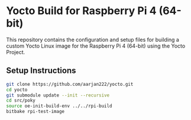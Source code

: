 # Yocto Build for Raspberry Pi 4 (64-bit)

This repository contains the configuration and setup files for building a custom Yocto Linux image for the Raspberry Pi 4 (64-bit) using the Yocto Project. 
<!-- The image includes essential tools and utilities, enabling SSH access, USB support, Python development, MQTT communication, and WiFi functionality. -->

<!-- ## Features
## Requirements -->
## Setup Instructions
```bash
git clone https://github.com/aarjan222/yocto.git
cd yocto
git submodule update --init --recursive
cd src/poky
source oe-init-build-env ../../rpi-build
bitbake rpi-test-image
